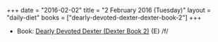 +++
date = "2016-02-02"
title = "2 February 2016 (Tuesday)"
layout = "daily-diet"
books = ["dearly-devoted-dexter-dexter-book-2"]
+++

<ul>
<li class="entry Book">Book: <a href="/books/dearly-devoted-dexter-dexter-book-2">Dearly Devoted Dexter (Dexter Book 2)</a> {E} /f/</li>
</ul>
